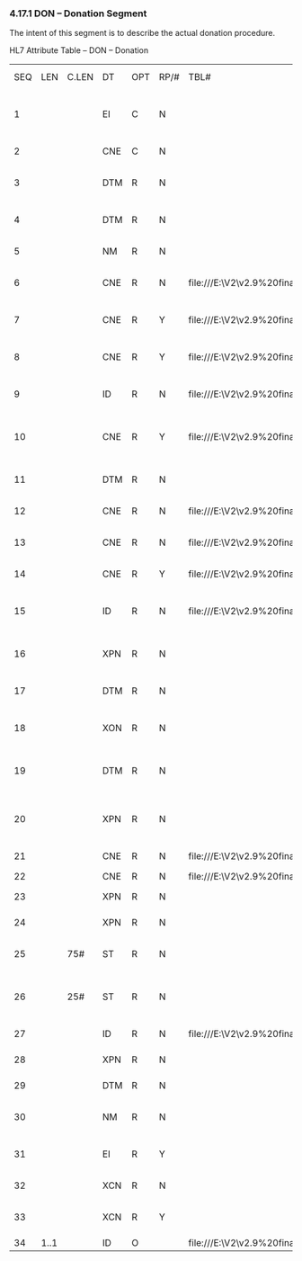 ### 4.17.1 DON – Donation Segment

The intent of this segment is to describe the actual donation procedure.

HL7 Attribute Table – DON – Donation

|     |     |     |     |     |     |     |     |     |
| --- | --- | --- | --- | --- | --- | --- | --- | --- |
| SEQ | LEN | C.LEN | DT | OPT | RP/# | TBL# | ITEM # | ELEMENT NAME |
| 1 |  |  | EI | C | N |  | 03340 | Donation Identification Number - DIN |
| 2 |  |  | CNE | C | N |  | 03341 | Donation Type |
| 3 |  |  | DTM | R | N |  | 03342 | Phlebotomy Start Date/Time |
| 4 |  |  | DTM | R | N |  | 03343 | Phlebotomy End Date/Time |
| 5 |  |  | NM | R | N |  | 03344 | Donation Duration |
| 6 |  |  | CNE | R | N | file:///E:\V2\v2.9%20final%20Nov%20from%20Frank\V29_CH02C_Tables.docx#HL70932[0932] | 03345 | Donation Duration Units |
| 7 |  |  | CNE | R | Y | file:///E:\V2\v2.9%20final%20Nov%20from%20Frank\V29_CH02C_Tables.docx#HL70933[0933] | 03346 | Intended Procedure Type |
| 8 |  |  | CNE | R | Y | file:///E:\V2\v2.9%20final%20Nov%20from%20Frank\V29_CH02C_Tables.docx#HL70933[0933] | 03347 | Actual Procedure Type |
| 9 |  |  | ID | R | N | file:///E:\V2\v2.9%20final%20Nov%20from%20Frank\V29_CH02C_Tables.docx#HL70136[0136] | 03348 | Donor Eligibility Flag |
| 10 |  |  | CNE | R | Y | file:///E:\V2\v2.9%20final%20Nov%20from%20Frank\V29_CH02C_Tables.docx#HL70933[0933] | 03349 | Donor Eligibility Procedure Type |
| 11 |  |  | DTM | R | N |  | 03350 | Donor Eligibility Date |
| 12 |  |  | CNE | R | N | file:///E:\V2\v2.9%20final%20Nov%20from%20Frank\V29_CH02C_Tables.docx#HL70923[0923] | 03351 | Process Interruption |
| 13 |  |  | CNE | R | N | file:///E:\V2\v2.9%20final%20Nov%20from%20Frank\V29_CH02C_Tables.docx#HL70935[0935] | 03352 | Process Interruption Reason |
| 14 |  |  | CNE | R | Y | file:///E:\V2\v2.9%20final%20Nov%20from%20Frank\V29_CH02C_Tables.docx#HL70925[0925] | 03353 | Phlebotomy Issue |
| 15 |  |  | ID | R | N | file:///E:\V2\v2.9%20final%20Nov%20from%20Frank\V29_CH02C_Tables.docx#HL70136[0136] | 03354 | Intended Recipient Blood Relative |
| 16 |  |  | XPN | R | N |  | 03355 | Intended Recipient Name |
| 17 |  |  | DTM | R | N |  | 03356 | Intended Recipient DOB |
| 18 |  |  | XON | R | N |  | 03357 | Intended Recipient Facility |
| 19 |  |  | DTM | R | N |  | 03358 | Intended Recipient Procedure Date |
| 20 |  |  | XPN | R | N |  | 03359 | Intended Recipient Ordering Provider |
| 21 |  |  | CNE | R | N | file:///E:\V2\v2.9%20final%20Nov%20from%20Frank\V29_CH02C_Tables.docx#HL70926[0926] | 03360 | Phlebotomy Status |
| 22 |  |  | CNE | R | N | file:///E:\V2\v2.9%20final%20Nov%20from%20Frank\V29_CH02C_Tables.docx#HL70927[0927] | 03361 | Arm Stick |
| 23 |  |  | XPN | R | N |  | 03362 | Bleed Start Phlebotomist |
| 24 |  |  | XPN | R | N |  | 03363 | Bleed End Phlebotomist |
| 25 |  | 75# | ST | R | N |  | 03364 | Aphaeresis Type Machine |
| 26 |  | 25# | ST | R | N |  | 03365 | Aphaeresis Machine Serial Number |
| 27 |  |  | ID | R | N | file:///E:\V2\v2.9%20final%20Nov%20from%20Frank\V29_CH02C_Tables.docx#HL70136[0136] | 03366 | Donor Reaction |
| 28 |  |  | XPN | R | N |  | 03367 | Final Review Staff ID |
| 29 |  |  | DTM | R | N |  | 03368 | Final Review Date/Time |
| 30 |  |  | NM | R | N |  | 03369 | Number of Tubes Collected |
| 31 |  |  | EI | R | Y |  | 03370 | Donation Sample Identifier |
| 32 |  |  | XCN | R | N |  | 03371 | Donation Accept Staff |
| 33 |  |  | XCN | R | Y |  | 03372 | Donation Material Review Staff |
| 34 | 1..1 |  | ID | O |  | file:///E:\V2\v2.9%20final%20Nov%20from%20Frank\V29_CH02C_Tables.docx#HL70206[0206] | 00816 | Action Code |
